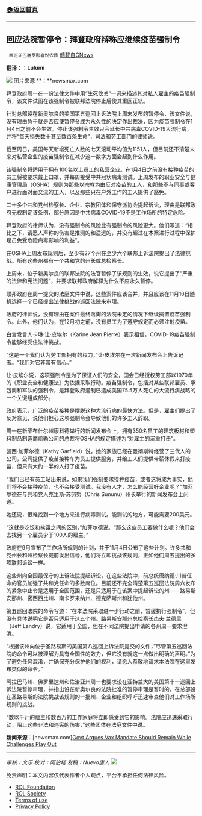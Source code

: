 ###  [:house:返回首頁](https://github.com/ourhimalayas/txt)
---


## 回应法院暂停令：拜登政府辩称应继续疫苗强制令
` 西班牙巴塞罗那喜悦农场` [轉載自GNews](https://gnews.org/zh-hans/1651618/)

**翻译：：Lulumi**

![](https://assets.gnews.org/wp-content/uploads/2021/11/image-159.png) 图片来源 **：**newsmax.com

拜登政府周一在一份法律文件中用“生死攸关”一词来描述其对私人雇主的疫苗强制令，该文件试图在该强制令被联邦法院停止后使其重回正轨。

针对总部设在新奥尔良的美国第五巡回上诉法院上周末发布的暂停令，该文件说，没有理由急于就是否应使暂停令成为永久性的决定作出裁决，因为疫苗强制令在1月4日之前不会生效。停止该强制令生效只会延长中共病毒COVID-19大流行病，并将“每天损失数十甚至数百条生命”，司法和劳工部门的律师说。

截至周日，美国每天新增死亡人数的七天滚动平均值为1151人，但目前还不清楚未来对私营企业的疫苗强制令在减少这一数字方面会起到什么作用。

该强制令将适用于拥有100名以上员工的私营企业。在1月4日之前没有接种疫苗的员工将被要求戴上口罩，并每周接受中共冠状病毒测试。上周发布的职业安全与健康管理局（OSHA）规则为那些以宗教为由反对疫苗的工人，和那些不与同事或客户进行面对面交流的工人，以及那些只在户外工作的工人提供了豁免。

二十多个共和党州检察长、企业、宗教团体和保守派协会提起诉讼，理由是联邦政府无权制定该条例，部分原因是中共病毒COVID-19不是工作场所的特定危险。

拜登政府的律师认为，没有强制令的风险比有强制令的风险更大。他们写道：“相比之下，请愿人声称的伤害是推测的和遥远的，并没有超过在本案进行过程中保护雇员免受危险病毒影响的利益”。

在OSHA上周发布规则后，至少有27个州在至少六个联邦上诉法院提出了法律挑战。所有这些州都有一个共和党的州长或总检察长。

上周末，位于新奥尔良的联邦法院的法官暂停了该规则的生效，说它提出了“严重的法律和宪法问题”，并要求联邦政府解释为什么不应永久暂停。

联邦政府在周一提交的法庭文件中说，这些案件应该合并，并且应该在11月16日随机选择一个已经提出法律挑战的巡回法院来审理。

政府的律师说，没有理由在案件最终落脚的法院未定的情况下继续搁置疫苗强制令。此外，他们认为，在12月初之前，没有员工为了遵守规定而必须注射疫苗。

白宫发言人卡琳·让·皮埃尔（Karine Jean Pierre）表示相信，COVID-19疫苗强制令能够经受住法律挑战。

“这是一个我们认为劳工部拥有的权力，”让·皮埃尔在一次新闻发布会上告诉记者。“我们对它非常有信心。”

让·皮埃尔说，这项强制令是为了保证人们的安全，国会已经授权劳工部以1970年的《职业安全和健康法》为依据采取行动。疫苗强制令，包括对某些联邦雇员、承包商和军队的强制令，是拜登政府遏制已造成美国75.5万人死亡的大流行病战略的一个关键组成部分。

政府表示，广泛的疫苗接种是摆脱这种大流行病的最快方法。但是，雇主们提出了反对意见，说他们担心这项强制令会导致他们的许多工人辞职。

周一在新罕布什尔州康科德举行的新闻发布会上，拥有350名员工的建筑板材和塑料制品制造商凯勒公司的总裁将OSHA的规定描述为“对雇主的沉重打击”。

凯西·加菲尔德（Kathy Garfield）说，她的家族已经在曼彻斯特经营了三代人的公司，公司提供了疫苗接种车为员工提供服务，并给工人们提供带薪休假来打疫苗，但只有大约一半的人打了疫苗。

“我们已经有员工站出来说，如果我们强制要求接种疫苗，或者这将成为事实，他们将不会接种疫苗，也不会接受测试。我没有人才，怎么能经营好企业呢？”加菲尔德在与共和党人克里斯·苏努努（Chris Sununu）州长举行的新闻发布会上问道。

她还说，很难找到一个地方来进行病毒测试。能测试的地方，可能需要200美元。

“这就是吃饭和挨饿之间的区别，”加菲尔德说。“那么这些员工要做什么呢？他们会去找另一个雇员少于100人的雇主。”

政府在9月宣布了工作场所规则的计划，并于11月4日公布了这些计划。许多共和党州长和州检察长提前发出信号，他们将立即挑战该规则，正如他们周五提出的多项联邦诉讼一样。

这些州向全国最保守的上诉法院提起诉讼，在这些法院中，前总统唐纳德·川普任命的官员加强了共和党任命的多数席位。目前还不完全清楚第五巡回法院周六发布的紧急中止令是适用于全国范围，还是只适用于在该案中提起诉讼的州——路易斯安那州、密西西比州、南卡罗来纳州、德克萨斯州和犹他州。

第五巡回法院的命令写道：“在本法院采取进一步行动之前，暂缓执行强制令”，但没有具体说明它是否只适用于这五个州。路易斯安那州总检察长杰夫·兰德里（Jeff Landry）说，它适用于全国，但在不同法院提出申请的各州周一要求澄清。

“根据该州向位于圣路易斯的美国第八巡回上诉法院提交的文件，”尽管第五巡回法院的命令可以被理解为具有全国性的效力，但它没有就这一点做出明确的声明。”为了避免任何混淆，并确保充分保护他们的权利，请愿人恭敬地请求本法院在这里发布类似的命令。”

阿拉巴马州、佛罗里达州和佐治亚州周一也要求设在亚特兰大的美国第十一巡回上诉法院暂停审理，并指出设在新奥尔良的法院批准的暂停审理是暂时的。在总部设在圣路易斯的法院挑战该规则的一批州、企业和组织呼吁迅速审查他们对工作场所规则的挑战。

“数以千计的雇主和数百万的工作家庭将立即感受到它的影响。法院应迅速采取行动，阻止这些非法和违宪的伤害，”这些团体在法庭文件中说。

**新闻来源**：[newsmax.com][Govt Argues Vax Mandate Should Remain While Challenges Play Out](https://www.newsmax.com/newsfront/us-virus-outbreak-vaccine-mandate/2021/11/08/id/1043827/)

* * *

*审核：文乐
校对：阿伯塔
发稿：Nuevo唐人*
![](https://assets.gnews.org/wp-content/uploads/2021/11/GNEWS_CH..jpeg)
 

免责声明：本文内容仅代表作者个人观点，平台不承担任何法律风险。

- [ROL Foundation](https://rolfoundation.org/)
- [ROL Society](https://rolsociety.org/)
- [Terms of use](https://gnews.org/terms-of-use-3/)
- [Privacy Policy](https://gnews.org/privacy-policy/)
